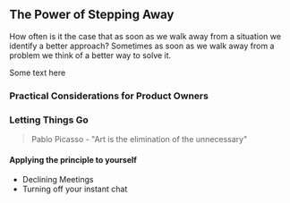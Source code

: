 ## The Power of Stepping Away

How often is it the case that as soon as we walk away from a situation we identify a better approach? 
Sometimes as soon as we walk away from a problem we think of a better way to solve it.

Some text here

### Practical Considerations for Product Owners


### Letting Things Go

> Pablo Picasso - "Art is the elimination of the unnecessary"

#### Applying the principle to yourself

- Declining Meetings
- Turning off your instant chat
